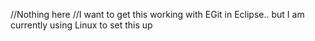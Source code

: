 //Nothing here
//I want to get this working with EGit in Eclipse.. but I am currently using Linux to set this up

